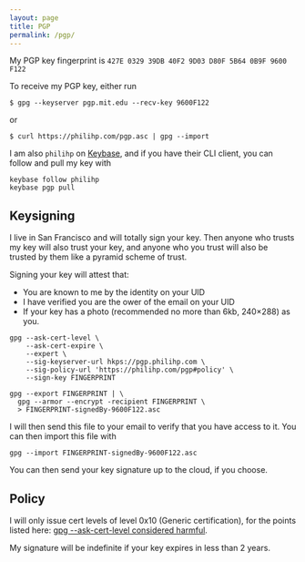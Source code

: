 ```yaml
---
layout: page
title: PGP
permalink: /pgp/
---
```


My PGP key fingerprint is `427E 0329 39DB 40F2 9D03 D80F 5B64 0B9F 9600 F122`

To receive my PGP key, either run

```
$ gpg --keyserver pgp.mit.edu --recv-key 9600F122
```

or

```
$ curl https://philihp.com/pgp.asc | gpg --import
```

I am also `philihp` on [Keybase](https://keybase.io/philihp), and if you have their CLI client, you can follow and pull my key with

```
keybase follow philihp
keybase pgp pull
```

## Keysigning

I live in San Francisco and will totally sign your key. Then anyone who trusts my key
will also trust your key, and anyone who you trust will also be trusted by them like a pyramid
scheme of trust.

Signing your key will attest that:

- You are known to me by the identity on your UID
- I have verified you are the ower of the email on your UID
- If your key has a photo (recommended no more than 6kb, 240×288) as you.

```
gpg --ask-cert-level \
    --ask-cert-expire \
    --expert \
    --sig-keyserver-url hkps://pgp.philihp.com \
    --sig-policy-url 'https://philihp.com/pgp#policy' \
    --sign-key FINGERPRINT

gpg --export FINGERPRINT | \
  gpg --armor --encrypt -recipient FINGERPRINT \
  > FINGERPRINT-signedBy-9600F122.asc
```

I will then send this file to your email to verify that you have access to it. You can then
import this file with

```
gpg --import FINGERPRINT-signedBy-9600F122.asc
```

You can then send your key signature up to the cloud, if you choose.

## Policy

I will only issue cert levels of level 0x10 (Generic certification), for the points listed here: [gpg --ask-cert-level considered harmful](https://debian-administration.org/users/dkg/weblog/98).

My signature will be indefinite if your key expires in less than 2 years.
